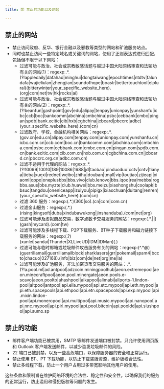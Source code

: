 ```yaml
---
title: 🈲 禁止的功能以及网站

---
```



## 禁止的网站

- 禁止访问政府、反华、银行金融以及邪教等类型的网站和矿池服务站点。
- 同时也禁止访问一些特定域名或关键词的网站，使用了正则表达式进行匹配，包括但不限于以下网站：
  - 过滤可能与政治、社会或宗教敏感话题与越过中国大陆网络审查和法轮功有关的网站(1)：regexp:.*.(?!appledaily|dafahao|minghui|dongtaiwang|epochtimes|ntdtv|falundafa|wujieliulan|zhengjian|soundofhope|boastr|bettertouchtool|elplural)(bitterwinter|your_specific_website_here).(org|com|net|tw|hk|rocks|ai)
  - 过滤可能与政治、社会或宗教敏感话题与越过中国大陆网络审查和法轮功有关的网站(2)：regexp:.*.(?!beanfun|gashpoint|gov|edu|alipay|tenpay|unionpay|yunshanfu|icbc|ccb|boc|bankcomm|abchina|cmbchina|psbc|cebbank|cmbc|pingan|spdb|bank.ecitic|cib|hxb|cgbchina|jcbcard|pbccrc|adbc)(your_specific_website_here).(com|cn)
  - 过滤政府、学校、金融机构相关网站：regexp:.*.(gov.cn|edu.cn|alipay.com|tenpay.com|unionpay.com|yunshanfu.cn|icbc.com.cn|ccb.com|boc.cn|bankcomm.com|abchina.com|cmbchina.com|psbc.com|cebbank.com|cmbc.com.cn|pingan.com|spdb.com.cn|bank.ecitic.com|cib.com.cn|hxb.com.cn|cgbchina.com.cn|jcbcard.cn|pbccrc.org.cn|adbc.com.cn)
  - 过滤不适用于代理的网站：regexp:.*.(?!10099|10010|189|10086|1688|jd|taobao|pinduoduo|cctv|cntv|tianya|tieba|xuexi|rednet|weibo|zhihu|douban|tmall|vip|toutiao|zijieapi|xiaomi|oppo|oneplusbbs|bbs.vivo|club.lenovo|bbs.iqoo|realmebbs|rogbbs.asus|bbs.myzte|club.huawei|bbs.meizu|xiaohongshu|coolapk|bbsuc|tangdou|oneniceapp|izuiyou|pipigx|ixiaochuan|duitang|renren)(your_specific_website_here).(com|cn)
  - 过滤 360 服务：regexp:(.*.)(360|so).(cn|com|com.cn)
  - 过滤金山服务：regexp:(.*.)(rising|kingsoft|duba|xindubawukong|jinshanduba).(com|net|org)
  - 过滤可能涉及虚拟商品交易，数字点数卡交易服务的网站：regexp:(.*.||)(gash|mycard).(com|tw)
  - 过滤可能涉及多线程下载、P2P下载服务、BT种子下载服务和磁力链接下载服务的网站：regexp:(.?)(xunlei|sandai|Thunder|XLLiveUD|IDM|IDMan)(.)
  - 过滤可能与临时邮箱或垃圾邮件攻击服务有关的网站：regexp:(^.*@)(guerrillamail|guerrillamailblock|sharklasers|grr|pokemail|spam4|bccto|chacuo|027168).(info|biz|com|de|net|org|me|la)
  - 过滤可能涉及矿池服务，非法加密货币交易服务的网站：.*.(?!a.pool.ml|ad.antpool|adzcoin.miningpoolhub|aeon.extremepool|aeon.minecraftpool|aeon.pool.minergate|aeon.pools.e-scavo|aeon.poolto|ahashpool|aikapool|alimabi|allports-1.lindon-pool|altpool|antpool|api.ella.mypool|api.etc.mypool|api.eth.mypool|api.eth.spacepools|api.ethpool|api.etn.spacepools|api.exp.mypool|api.mixin.lindon-pool|api.moneropool|api.multipool|api.music.mypool|api.nanopool|api.nnc.mypool|api.pirl.mypool|api.pool.bitcoin|api.pooldd|api.slushpool|api.sumo.sp


## 禁止的功能

  - 邮件客户端功能已被禁用，SMTP 等邮件发送端口被封禁。只允许使用网页版和 Outlook 客户端发送邮件，以减少滥发垃圾邮件的风险。
  - 22 端口已被封禁，以及一些高危端口，以保障服务器的安全和正常运行。
  - 禁止使用 BT、PT 下载功能，以防止下载盗版资源，维护版权合法性。
  - 禁止多线程下载，防止一个用户占用过多带宽影响其他用户的使用。

这些条款和限制旨在维护网络环境的合法性、稳定性和安全性，以确保我们的服务的正常运行，防止滥用和侵犯版权等问题的发生。














